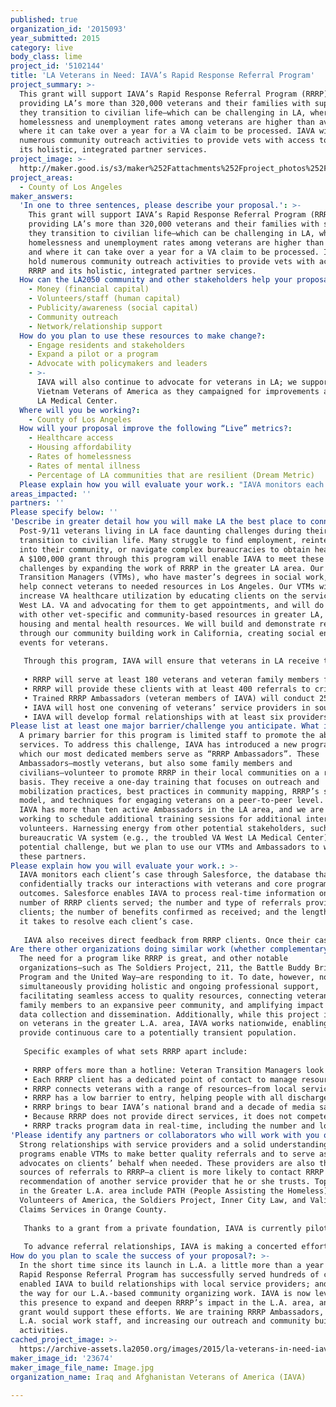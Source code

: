 ```yaml
---
published: true
organization_id: '2015093'
year_submitted: 2015
category: live
body_class: lime
project_id: '5102144'
title: 'LA Veterans in Need: IAVA’s Rapid Response Referral Program'
project_summary: >-
  This grant will support IAVA’s Rapid Response Referral Program (RRRP),
  providing LA’s more than 320,000 veterans and their families with support as
  they transition to civilian life—which can be challenging in LA, where
  homelessness and unemployment rates among veterans are higher than average and
  where it can take over a year for a VA claim to be processed. IAVA will hold
  numerous community outreach activities to provide vets with access to RRRP and
  its holistic, integrated partner services. 
project_image: >-
  http://maker.good.is/s3/maker%252Fattachments%252Fproject_photos%252Fimages%252F23674%252Fdisplay%252FImage.jpg=c570x385
project_areas:
  - County of Los Angeles
maker_answers:
  'In one to three sentences, please describe your proposal.': >-
    This grant will support IAVA’s Rapid Response Referral Program (RRRP),
    providing LA’s more than 320,000 veterans and their families with support as
    they transition to civilian life—which can be challenging in LA, where
    homelessness and unemployment rates among veterans are higher than average
    and where it can take over a year for a VA claim to be processed. IAVA will
    hold numerous community outreach activities to provide vets with access to
    RRRP and its holistic, integrated partner services. 
  How can the LA2050 community and other stakeholders help your proposal succeed?:
    - Money (financial capital)
    - Volunteers/staff (human capital)
    - Publicity/awareness (social capital)
    - Community outreach
    - Network/relationship support
  How do you plan to use these resources to make change?:
    - Engage residents and stakeholders
    - Expand a pilot or a program
    - Advocate with policymakers and leaders
    - >-
      IAVA will also continue to advocate for veterans in LA; we supported
      Vietnam Veterans of America as they campaigned for improvements at VA West
      LA Medical Center.
  Where will you be working?:
    - County of Los Angeles
  How will your proposal improve the following “Live” metrics?:
    - Healthcare access
    - Housing affordability
    - Rates of homelessness
    - Rates of mental illness
    - Percentage of LA communities that are resilient (Dream Metric)
  Please explain how you will evaluate your work.: "IAVA monitors each client’s case through Salesforce, the database that confidentially tracks our interactions with veterans and core program outcomes. Salesforce enables IAVA to process real-time information on: the number of RRRP clients served; the number and type of referrals provided to clients; the number of benefits confirmed as received; and the length of time it takes to resolve each client’s case.\r\n\r\nIAVA also receives direct feedback from RRRP clients. Once their cases have closed, clients complete surveys in which they report their level of satisfaction with their case managers and whether RRRP helped reduce their stress levels. RRRP clients consistently rate the level of service they receive from RRRP VTMs highly. Written feedback further illuminates clients’ experiences with RRRP. “Thank you,” one wrote recently. “You may have just saved my life man.” This is just one example of the warm words of appreciation that RRRP clients have shared. \r\n"
areas_impacted: ''
partners: ''
Please specify below: ''
'Describe in greater detail how you will make LA the best place to connect:': >-
  Post-9/11 veterans living in LA face daunting challenges during their
  transition to civilian life. Many struggle to find employment, reintegrate
  into their community, or navigate complex bureaucracies to obtain health care.
  A $100,000 grant through this program will enable IAVA to meet these
  challenges by expanding the work of RRRP in the greater LA area. Our Veteran
  Transition Managers (VTMs), who have master’s degrees in social work, will
  help connect veterans to needed resources in Los Angeles. Our VTMs will
  increase VA healthcare utilization by educating clients on the services of the
  West LA. VA and advocating for them to get appointments, and will do the same
  with other vet-specific and community-based resources in greater LA, including
  housing and mental health resources. We will build and demonstrate resiliency
  through our community building work in California, creating social engagement
  events for veterans.
   
   Through this program, IAVA will ensure that veterans in LA receive the services they need to enable them to become productive members of their communities. The specific outcomes that will be realized during the grant period are:
   
   • RRRP will serve at least 180 veterans and veteran family members from the Greater Los Angeles area. This would represent a 20 percent increase in the number of individuals served over the past year, indicating that RRRP is gaining traction and deepening its impact in southern California.
   • RRRP will provide these clients with at least 400 referrals to critical resources and support systems—addressing a variety of needs such as mental health care, financial and legal assistance, and help with finding civilian jobs.
   • Trained RRRP Ambassadors (veteran members of IAVA) will conduct 25 or more peer-to-peer outreach activities at LA colleges and universities, service partner locations, and community events to encourage veterans to access RRRP and its many benefits.
   • IAVA will host one convening of veterans’ service providers in southern California, in order to broaden the network of providers to which RRRP refers clients, and also to foster increased cooperation among nonprofits, government agencies, and other key stakeholders for the veterans community. Our ultimate goal is to strengthen the safety net for veterans throughout Greater L.A.
   • IAVA will develop formal relationships with at least six providers in Greater L.A.
Please list at least one major barrier/challenge you anticipate. What is your strategy for overcoming these obstacles?: >-
  A primary barrier for this program is limited staff to promote the above
  services. To address this challenge, IAVA has introduced a new program through
  which our most dedicated members serve as “RRRP Ambassadors”. These
  Ambassadors—mostly veterans, but also some family members and
  civilians—volunteer to promote RRRP in their local communities on a regular
  basis. They receive a one-day training that focuses on outreach and
  mobilization practices, best practices in community mapping, RRRP’s service
  model, and techniques for engaging veterans on a peer-to-peer level. Thus far,
  IAVA has more than ten active Ambassadors in the LA area, and we are currently
  working to schedule additional training sessions for additional interested
  volunteers. Harnessing energy from other potential stakeholders, such as the
  bureaucratic VA system (e.g., the troubled VA West LA Medical Center), is a
  potential challenge, but we plan to use our VTMs and Ambassadors to work with
  these partners.
Please explain how you will evaluate your work.: >-
  IAVA monitors each client’s case through Salesforce, the database that
  confidentially tracks our interactions with veterans and core program
  outcomes. Salesforce enables IAVA to process real-time information on: the
  number of RRRP clients served; the number and type of referrals provided to
  clients; the number of benefits confirmed as received; and the length of time
  it takes to resolve each client’s case.
   
   IAVA also receives direct feedback from RRRP clients. Once their cases have closed, clients complete surveys in which they report their level of satisfaction with their case managers and whether RRRP helped reduce their stress levels. RRRP clients consistently rate the level of service they receive from RRRP VTMs highly. Written feedback further illuminates clients’ experiences with RRRP. “Thank you,” one wrote recently. “You may have just saved my life man.” This is just one example of the warm words of appreciation that RRRP clients have shared.
Are there other organizations doing similar work (whether complementary or competitive)? What is unique about your proposed approach?: >-
  The need for a program like RRRP is great, and other notable
  organizations—such as The Soldiers Project, 211, the Battle Buddy Bridge
  Program and the United Way—are responding to it. To date, however, none are
  simultaneously providing holistic and ongoing professional support,
  facilitating seamless access to quality resources, connecting veterans and
  family members to an expansive peer community, and amplifying impact through
  data collection and dissemination. Additionally, while this project is focused
  on veterans in the greater L.A. area, IAVA works nationwide, enabling us to
  provide continuous care to a potentially transient population.
   
   Specific examples of what sets RRRP apart include:
   
   • RRRP offers more than a hotline: Veteran Transition Managers look at clients’ needs holistically and provide ongoing support for as long as it takes. All VTM’s are masters-level social workers, whose education and experience has focused on veterans. Many are veterans or veteran family members.
   • Each RRRP client has a dedicated point of contact to manage resource navigation, while also having access to IAVA’s expansive peer community. This broad support is more versatile and readily available than would be possible for any single peer counselor.
   • RRRP connects veterans with a range of resources—from local services to national programs, both governmental and nongovernmental. We listen to clients about what works and what doesn’t, and we make referrals only to best-in-class resources.
   • RRRP has a low barrier to entry, helping people with all discharge statuses and income levels, as well as family members. No one has to come to an office. Help is just a phone call or email away.
   • RRRP brings to bear IAVA’s national brand and a decade of media savvy. Thanks in part to our regular media presence our brand is both recognized and trusted; this is critical for a program that requires veterans to proactively ask for help.
   • Because RRRP does not provide direct services, it does not compete with providers. We do possess the tools, digital capabilities, and reach to facilitate connections among providers and more seamlessly shepherd clients through the maze.
   • RRRP tracks program data in real-time, including the number and location of clients served, number and type of referrals and benefits received, average case times, and more. We survey clients about their experience with RRRP and every referral received. This data helps refine program and outreach strategies.
'Please identify any partners or collaborators who will work with you on this project. How much of the $100,000 grant award will each partner receive?': >-
  Strong relationships with service providers and a solid understanding of their
  programs enable VTMs to make better quality referrals and to serve as stronger
  advocates on clients’ behalf when needed. These providers are also the best
  sources of referrals to RRRP—a client is more likely to contact RRRP at the
  recommendation of another service provider that he or she trusts. Top partners
  in the Greater L.A. area include PATH (People Assisting the Homeless),
  Volunteers of America, the Soldiers Project, Inner City Law, and Valiant VA
  Claims Services in Orange County. 
   
   Thanks to a grant from a private foundation, IAVA is currently piloting a program in LA through which we provide small ($2,000 to $3,000) sub-grants to a select number of referral partners. We anticipate completing an evaluation of this pilot program by June 2016, with plans to expand the program if it proves successful. We have therefore included $5,000 in the budget for this grant for sub-grants.
   
   To advance referral relationships, IAVA is making a concerted effort to develop formal memoranda of understanding with service providers in Greater Los Angeles. IAVA recently hosted a convening in Orange County for representatives from 17 best-in-class service providers from across the employment, education, housing, and mental health sectors. These will be excellent referral partners for RRRP; we plan to host a similar event in southern California in the coming year.
How do you plan to scale the success of your proposal?: >-
  In the short time since its launch in L.A. a little more than a year ago, the
  Rapid Response Referral Program has successfully served hundreds of clients;
  enabled IAVA to build relationships with local service providers; and paved
  the way for our L.A.-based community organizing work. IAVA is now leveraging
  this presence to expand and deepen RRRP’s impact in the L.A. area, and this
  grant would support these efforts. We are training RRRP Ambassadors, hiring
  L.A. social work staff, and increasing our outreach and community building
  activities.
cached_project_image: >-
  https://archive-assets.la2050.org/images/2015/la-veterans-in-need-iavas-rapid-response-referral-program/maker.good.is/s3/maker%252Fattachments%252Fproject_photos%252Fimages%252F23674%252Fdisplay%252FImage.jpg=c570x385.jpg
maker_image_id: '23674'
maker_image_file_name: Image.jpg
organization_name: Iraq and Afghanistan Veterans of America (IAVA)

---
```


